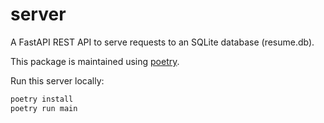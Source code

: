 # server

A FastAPI REST API to serve requests to an SQLite database (resume.db).

This package is maintained using [poetry](https://python-poetry.org/docs).

Run this server locally:
```sh
poetry install
poetry run main
```
